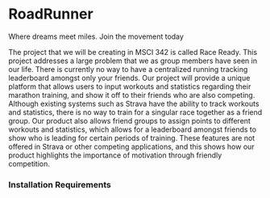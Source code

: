 # RoadRunner
Where dreams meet miles.
Join the movement today

The project that we will be creating in MSCI 342 is called Race Ready. This project addresses a large problem that we as group members have seen in our life. There is currently no way to have a centralized running tracking leaderboard amongst only your friends. Our project will provide a unique platform that allows users to input workouts and statistics regarding their marathon training, and show it off to their friends who are also competing. Although existing systems such as Strava have the ability to track workouts and statistics, there is no way to train for a singular race together as a friend group. Our product also allows friend groups to assign points to different workouts and statistics, which allows for a leaderboard amongst friends to show who is leading for certain periods of training. These features are not offered in Strava or other competing applications, and this shows how our product highlights the importance of motivation through friendly competition.

### Installation Requirements
